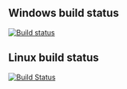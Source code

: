 ## Windows build status
[![Build status](https://ci.appveyor.com/api/projects/status/xvjl4cr07ewu39u3/branch/master?svg=true)](https://ci.appveyor.com/project/tw0517tw/jestnestmock/branch/master)

## Linux build status
[![Build Status](https://travis-ci.org/tw0517tw/jestnestmock.svg?branch=master)](https://travis-ci.org/tw0517tw/jestnestmock)
